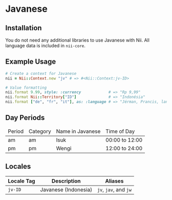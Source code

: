 <!-- This file has been generated. Source: languages/_template.md.erb -->

# Javanese

## Installation

You do not need any additional libraries to use Javanese with Nii.
All language data is included in `nii-core`.

## Example Usage

``` ruby
# Create a context for Javanese
nii = Nii::Context.new "jv" # => #<Nii::Context:jv-ID>

# Value formatting
nii.format 9.99, style: :currency            # => "Rp 9,99"
nii.format Nii::Territory["ID"]              # => "Indonésia"
nii.format ["de", "fr", "it"], as: :language # => "Jérman, Prancis, lan Italia"
```

## Day Periods


<table>
  <thead>
    <tr>
      <td>Period</td>
      <td>Category</td>
      <td>Name in Javanese</td>
      <td>Time of Day</td>
    </tr>
  </thead>
  <tbody>
    <tr>
      <td>am</td>
      <td>am</td>
      <td>Isuk</td>
      <td>00:00 to 12:00</td>
    </tr>
    <tr>
      <td>pm</td>
      <td>pm</td>
      <td>Wengi</td>
      <td>12:00 to 24:00</td>
    </tr>
  </tbody>
</table>



## Locales

<table>
  <thead>
    <tr>
      <th>Locale Tag</th>
      <th>Description</th>
      <th>Aliases</th>
    </tr>
  </thead>
  <tbody>
    <tr>
      <td><code>jv-ID</code></td>
      <td>Javanese (Indonesia)</td>
      <td><code>jv</code>, <code>jav</code>, and <code>jw</code></td>
    </tr>
  </tbody>
</table>

